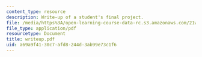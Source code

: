 ```yaml
---
content_type: resource
description: Write-up of a student's final project.
file: /media/https%3A/open-learning-course-data-rc.s3.amazonaws.com/21w-765j-interactive-and-non-linear-narrative-theory-and-practice-spring-2004/a69a9f4130c7afd8244d3ab99e73c1f6_writeup.pdf
file_type: application/pdf
resourcetype: Document
title: writeup.pdf
uid: a69a9f41-30c7-afd8-244d-3ab99e73c1f6
---
```

